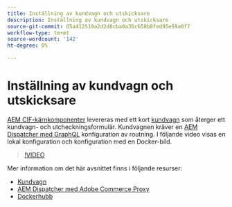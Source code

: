 ```yaml
---
title: Inställning av kundvagn och utskicksare
description: Inställning av kundvagn och utskicksare
source-git-commit: 05a412519a2d2d0cba0a36c658b8fed95e59a0f7
workflow-type: tm+mt
source-wordcount: '142'
ht-degree: 0%

---
```



# Inställning av kundvagn och utskicksare

[AEM CIF-kärnkomponenter](https://github.com/adobe/aem-core-cif-components) levereras med ett kort [kundvagn](https://github.com/adobe/aem-core-cif-components/tree/master/ui.apps/src/main/content/jcr_root/apps/core/cif/components/commerce/minicart/v1/minicart) som återger ett kundvagn- och utcheckningsformulär. Kundvagnen kräver en [AEM Dispatcher med GraphQL](https://github.com/adobe/aem-core-cif-components/blob/master/dispatcher) konfiguration av routning. I följande video visas en lokal konfiguration och konfiguration med en Docker-bild.

>[!VIDEO](https://video.tv.adobe.com/v/29656/?quality=12)

Mer information om det här avsnittet finns i följande resurser:

- [Kundvagn](https://github.com/adobe/aem-core-cif-components/tree/master/ui.apps/src/main/content/jcr_root/apps/core/cif/components/commerce/minicart/v1/minicart)
- [AEM Dispatcher med Adobe Commerce Proxy](https://github.com/adobe/aem-core-cif-components/tree/master/dispatcher)
- [Dockerhubb](https://hub.docker.com/)
